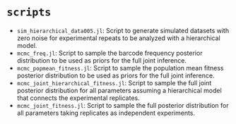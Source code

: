 # `scripts`

- `sim_hierarchical_data005.jl`: Script to generate simulated datasets with zero
  noise for experimental repeats to be analyzed with a hierarchical model.
- `mcmc_freq.jl`: Script to sample the barcode frequency posterior distribution
  to be used as priors for the full joint inference.
- `mcmc_popmean_fitness.jl`: Script to sample the population mean fitness
  posterior distribution to be used as priors for the full joint inference.
- `mcmc_joint_hierarchical_fitness.jl`: Script to sample the full joint
  posterior distribution for all parameters assuming a hierarchical model that
  connects the experimental replicates.
- `mcmc_joint_fitness.jl`: Script to sample the full posterior distribution for
  all parameters taking replicates as independent experiments.